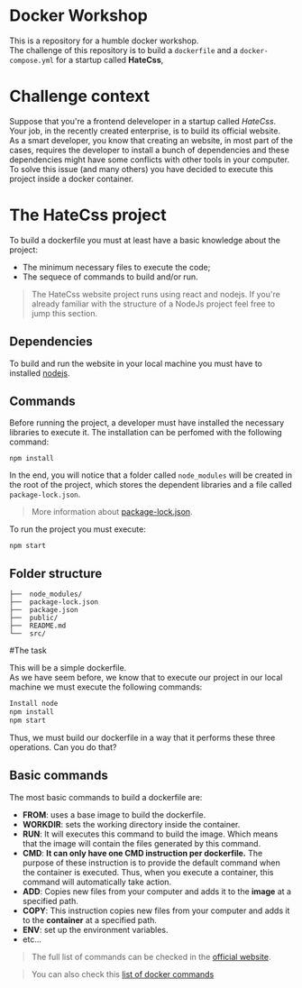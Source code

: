 
# Docker Workshop

This is a repository for a humble docker workshop.  
The challenge of this repository is to build a `dockerfile` and a `docker-compose.yml` for a startup called __HateCss__, 


# Challenge context

Suppose that you're a frontend deleveloper in a startup called _HateCss_.  
Your job, in the recently created enterprise, is to build its official website.   
As a smart developer, you know that creating an website, in most part of the cases, requires the developer to install a bunch of dependencies and these dependencies might have some conflicts with other tools in your computer. To solve this issue (and many others) you have decided to execute this project inside a docker container.   

# The HateCss project 


To build a dockerfile you must at least have a basic knowledge about the project: 
- The minimum necessary files to execute the code; 
- The sequece of commands to build and/or run. 

> The HateCss website project runs using react and nodejs. If you're already familiar with the structure of a NodeJs project feel free to jump this section.  

## Dependencies 
To build and run the website in your local machine you must have to installed [nodejs](https://nodejs.org/en/).

## Commands
Before running the project, a developer must have installed the necessary libraries to execute it. The installation can be perfomed with the following command:  
```bash=
npm install
```
In the end, you will notice that a folder called `node_modules` will be created in the root of the project, which stores the dependent libraries and a file called `package-lock.json`. 
> More information about [package-lock.json](https://docs.npmjs.com/cli/v8/configuring-npm/package-lock-json). 

To run the project you must execute:  
```bash=
npm start
```

## Folder structure  
```
├──  node_modules/
├──  package-lock.json
├──  package.json
├──  public/
├──  README.md
└──  src/
``` 

#The task

This will be a simple dockerfile.  
As we have seem before, we know that to execute our project in our local machine we must execute the following commands: 
```bash
Install node 
npm install 
npm start
```

Thus, we must build our dockerfile in a way that it performs these three operations. Can you do that?  

## Basic commands 
The most basic commands to build a dockerfile are:  
- **FROM**: uses a base image to build the dockerfile. 
- **WORKDIR**: sets the working directory inside the container. 
- **RUN**: It will executes this command to build the image. Which means that the image will contain the files generated by this command.  
- **CMD**: **It can only have one CMD instruction per dockerfile.** The purpose of these instruction is to provide the default command when the container is executed. Thus, when you execute a container, this command will automatically take action. 
- **ADD**: Copies new files from your computer and adds it to the **image** at a specified path.  
- **COPY**: This instruction copies new files from your computer and adds it to the **container** at a specified path.   
- **ENV**: set up the environment variables.  
- etc...

> The full list of commands can be checked in the [official website](https://docs.docker.com/engine/reference/builder/#workdir). 


> You can also check this [list of docker commands](https://dockerlabs.collabnix.com/docker/cheatsheet/)  

